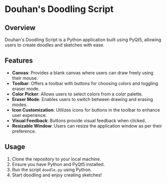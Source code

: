 # Douhan's Doodling Script

## Overview
Douhan's Doodling Script is a Python application built using PyQt5, allowing users to create doodles and sketches with ease.

## Features
- **Canvas**: Provides a blank canvas where users can draw freely using their mouse.
- **Toolbar**: Offers a toolbar with buttons for choosing colors and toggling eraser mode.
- **Color Picker**: Allows users to select colors from a color palette.
- **Eraser Mode**: Enables users to switch between drawing and erasing modes.
- **Icon Customization**: Utilizes icons for buttons in the toolbar to enhance user experience.
- **Visual Feedback**: Buttons provide visual feedback when clicked.
- **Resizable Window**: Users can resize the application window as per their preference.

## Usage
1. Clone the repository to your local machine.
2. Ensure you have Python and PyQt5 installed.
3. Run the script `doodle.py` using Python.
4. Start doodling and enjoy creating sketches!
